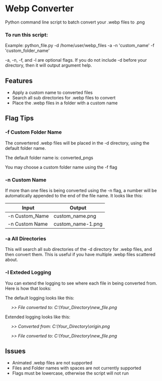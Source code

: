 # Webp Converter
Python command line script to batch convert your .webp files to .png

### To run this script:

Example: python_file.py -d /home/user/webp_files -a -n 'custom_name' -f 'custom_folder_name'

-a, -n, -f, and -l are optional flags. If you do not include -d before your directory, then it will output argument help.
## Features
- Apply a custom name to converted files
- Search all sub directories for .webp files to convert
- Place the .webp files in a folder with a custom name

## Flag Tips
### -f Custom Folder Name

The convertered .webp files will be placed in the -d directory, using the default folder name. 

The default folder name is: converted_pngs

You may choose a custom folder name using the -f flag

### -n Custom Name

If more than one files is being converted using the -n flag, a number will be automatically appended to the end of the file name. It looks like this:

Input  | Output
------------- | -------------
-n Custom_Name  | custom_name.png
-n Custom Name  | custom_name-1.png

### -a All Directories
This will search all sub directories of the -d directory for .webp files, and then convert them. This is useful if you have multiple .webp files scattered about.

### -l Exteded Logging
You can extend the logging to see where each file in being converted from. Here is how that looks:

The default logging looks like this:

&nbsp;&nbsp;&nbsp;&nbsp;&nbsp;_>> File converted to: C:\Your_Directory\new_file.png_

Extended logging looks like this:

&nbsp;&nbsp;&nbsp;&nbsp;&nbsp;_>> Converted from: C:\Your_Directory\origin.png_

&nbsp;&nbsp;&nbsp;&nbsp;&nbsp;_>> File converted to: C:\Your_Directory\new_file.png_ 

## Issues
- Animated .webp files are not supported
- Files and Folder names with spaces are not currently supported
- Flags must be lowercase, otherwise the script will not run
